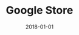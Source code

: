 ---
layout: site
title: "Google Store"
date: 2018-01-01
categories: [google]
version: 1.5.8
major: 1
minor: 5
patch: 8
slug: google-store
link: https://store.google.com/
submitter: lpolepeddi
permalink: /sites/:slug
---